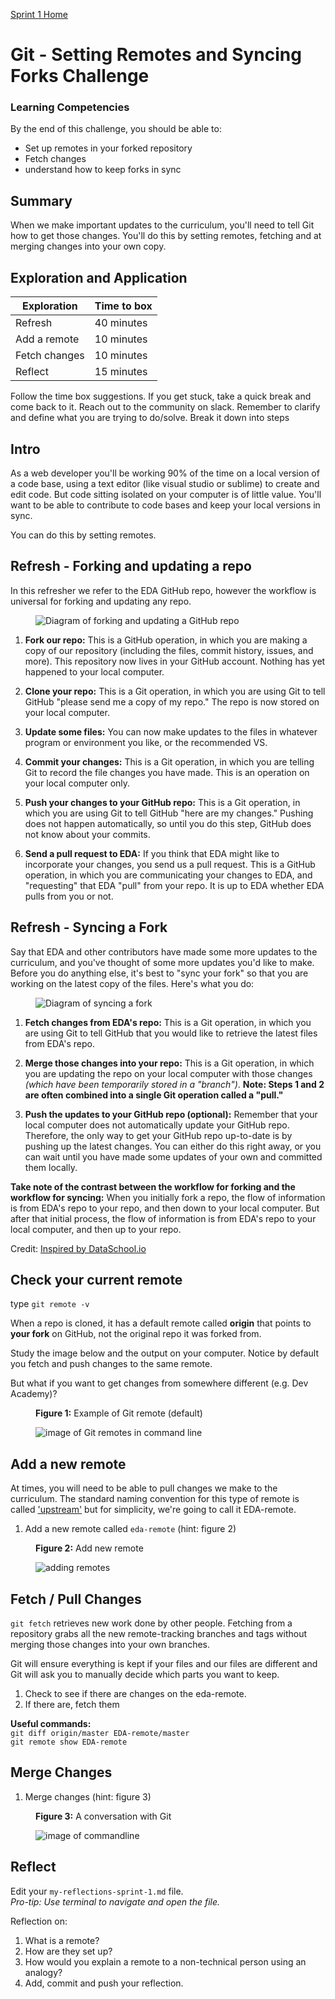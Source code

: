 [Sprint 1 Home](README.md) 
  

# Git - Setting Remotes and Syncing Forks Challenge

### Learning Competencies
By the end of this challenge, you should be able to:

- Set up remotes in your forked repository
- Fetch changes 
- understand how to keep forks in sync 

## Summary
When we make important updates to the curriculum, you'll need to tell Git how to get those changes. 
You'll do this by setting remotes, fetching and at merging changes into your own copy. 


## Exploration and Application

Exploration | Time to box |
------------|----------|
Refresh | 40 minutes
Add a remote | 10 minutes
Fetch changes | 10 minutes 
Reflect | 15 minutes |

Follow the time box suggestions. If you get stuck, take a quick break and come back to it. Reach out to the community on slack. Remember to clarify and define what you are trying to do/solve. Break it down into steps


## Intro 
As a web developer you'll be working 90% of the time on a local version of a code base, using a text editor (like visual studio or sublime) to create and edit code. But code sitting isolated on your computer is of little value. You'll want to be able to contribute to code bases and keep your local versions in sync. 

You can do this by setting remotes.

## Refresh - Forking and updating a repo
In this refresher we refer to the EDA GitHub repo, however the workflow is universal for forking and updating any repo.

<figure>
  <img src="../images/github_11_fork_update_repo.png" alt="Diagram of forking and updating a GitHub repo"><br>
</figure>

1. __Fork our repo:__ This is a GitHub operation, in which you are making a copy of our repository (including the files, commit history, issues, and more). This repository now lives in your GitHub account. Nothing has yet happened to your local computer.  

2. __Clone your repo:__ This is a Git operation, in which you are using Git to tell GitHub "please send me a copy of my repo." The repo is now stored on your local computer.  

3. __Update some files:__ You can now make updates to the files in whatever program or environment you like, or the recommended VS.

4. __Commit your changes:__ This is a Git operation, in which you are telling Git to record the file changes you have made. This is an operation on your local computer only.

5. __Push your changes to your GitHub repo:__ This is a Git operation, in which you are using Git to tell GitHub "here are my changes." Pushing does not happen automatically, so until you do this step, GitHub does not know about your commits.

6. __Send a pull request to EDA:__ If you think that EDA might like to incorporate your changes, you send us a pull request. This is a GitHub operation, in which you are communicating your changes to EDA, and "requesting" that EDA "pull" from your repo. It is up to EDA whether EDA pulls from you or not.

## Refresh - Syncing a Fork
Say that EDA and other contributors have made some more updates to the curriculum, and you've thought of some more updates you'd like to make. Before you do anything else, it's best to "sync your fork" so that you are working on the latest copy of the files. Here's what you do:

<figure>
  <img src="../images/github_11_sync_fork.png" alt="Diagram of syncing a fork"><br>
</figure>


1. __Fetch changes from EDA's repo:__ This is a Git operation, in which you are using Git to tell GitHub that you would like to retrieve the latest files from EDA's repo.  

2. __Merge those changes into your repo:__ This is a Git operation, in which you are updating the repo on your local computer with those changes _(which have been temporarily stored in a "branch")_. __Note: Steps 1 and 2 are often combined into a single Git operation called a "pull."__  

3. __Push the updates to your GitHub repo (optional):__ Remember that your local computer does not automatically update your GitHub repo. Therefore, the only way to get your GitHub repo up-to-date is by pushing up the latest changes. You can either do this right away, or you can wait until you have made some updates of your own and committed them locally.

__Take note of the contrast between the workflow for forking and the workflow for syncing:__ When you initially fork a repo, the flow of information is from EDA's repo to your repo, and then down to your local computer. But after that initial process, the flow of information is from EDA's repo to your local computer, and then up to your repo.

Credit: [Inspired by DataSchool.io](https://www.dataschool.io/)

## Check your current remote
type `git remote -v`

When a repo is cloned, it has a default remote called __origin__ that points to __your fork__ on GitHub, not the original repo it was forked from. 

Study the image below and the output on your computer. Notice by default you fetch and push changes to the same remote. 

But what if you want to get changes from somewhere different (e.g. Dev Academy)?

<figure>
  <figcaption>
    <p><strong>Figure 1:</strong> Example of Git remote (default) </p>
  </figcaption>
  <img src="../images/github_11_default_remote.png" alt="image of Git remotes in command line"><br>
</figure>

## Add a new remote 
At times, you will need to be able to pull changes we make to the curriculum. The standard naming convention for this type of remote is called ['upstream'](https://opensource.stackexchange.com/questions/993/what-does-upstream-mean) but for simplicity, we're going to call it EDA-remote. 

1. Add a new remote called `eda-remote` (hint: figure 2)

<figure>
  <figcaption>
    <p><strong>Figure 2:</strong> Add new remote</p>
  </figcaption>
  <img src="../images/github_11_remote.png" alt="adding remotes"><br>
</figure>


## Fetch / Pull Changes 
`git fetch` retrieves new work done by other people. Fetching from a repository grabs all the new remote-tracking branches and tags without merging those changes into your own branches. 

Git will ensure everything is kept if your files and our files are different and Git will ask you to manually decide which parts you want to keep. 

1. Check to see if there are changes on the eda-remote.
2. If there are, fetch them

__Useful commands:__      
`git diff origin/master EDA-remote/master`    
`git remote show EDA-remote`  


## Merge Changes 
1. Merge changes (hint: figure 3)

<figure>
  <figcaption>
    <p><strong>Figure 3:</strong> A conversation with Git</p>
  </figcaption>
  <img src="../images/github_12_fetch_convo.png" alt="image of commandline"><br>
</figure>


## Reflect
Edit your `my-reflections-sprint-1.md` file.  
_Pro-tip: Use terminal to navigate and open the file._ 

Reflection on:

1. What is a remote?
2. How are they set up?
3. How would you explain a remote to a non-technical person using an analogy?
4. Add, commit and push your reflection. 
